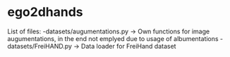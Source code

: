 # ego2dhands

List of files:
-datasets/augumentations.py -> Own functions for image augumentations, in the end not emplyed due to usage of albumentations
-datasets/FreiHAND.py -> Data loader for FreiHand dataset
